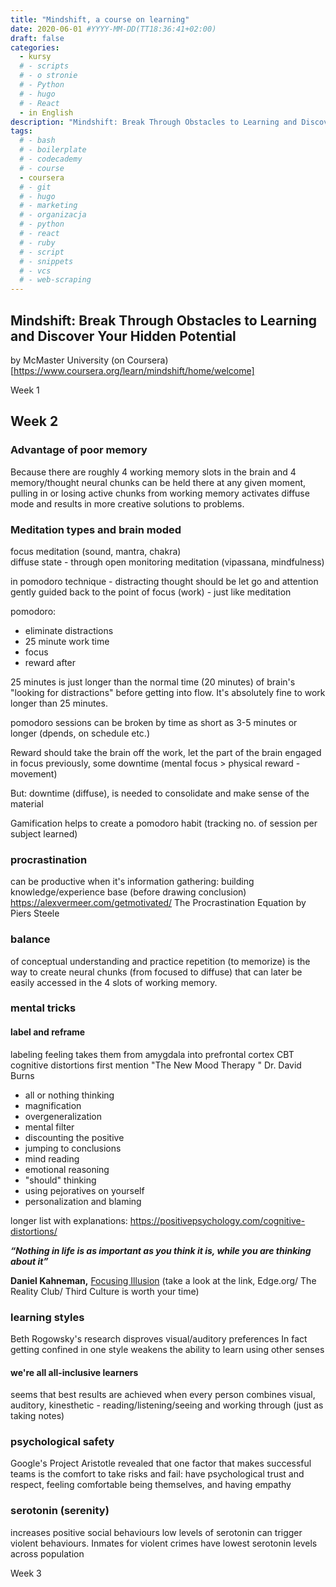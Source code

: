 ```yaml
---
title: "Mindshift, a course on learning"
date: 2020-06-01 #YYYY-MM-DD(TT18:36:41+02:00)
draft: false
categories:
  - kursy
  # - scripts
  # - o stronie
  # - Python
  # - hugo
  # - React
  - in English
description: "Mindshift: Break Through Obstacles to Learning and Discover Your Hidden Potential - notes from week 2"
tags:
  # - bash
  # - boilerplate
  # - codecademy
  # - course
  - coursera
  # - git
  # - hugo
  # - marketing
  # - organizacja
  # - python
  # - react
  # - ruby
  # - script
  # - snippets
  # - vcs
  # - web-scraping
---
```


## Mindshift: Break Through Obstacles to Learning and Discover Your Hidden Potential

by McMaster University
(on Coursera)[https://www.coursera.org/learn/mindshift/home/welcome]

Week 1

## Week 2

### Advantage of poor memory

Because there are roughly 4 working memory slots in the brain and 4 memory/thought neural chunks can be held there at any given moment, pulling in or losing active chunks from working memory activates diffuse mode and results in more creative solutions to problems.

### Meditation types and brain moded

focus meditation (sound, mantra, chakra)  
diffuse state - through open monitoring meditation (vipassana, mindfulness)

in pomodoro technique - distracting thought should be let go and attention gently guided back to the point of focus (work) - just like meditation

pomodoro:

- eliminate distractions
- 25 minute work time
- focus
- reward after

25 minutes is just longer than the normal time (20 minutes) of brain's "looking for distractions" before getting into flow. It's absolutely fine to work longer than 25 minutes.

pomodoro sessions can be broken by time as short as 3-5 minutes or longer (dpends, on schedule etc.)

Reward should take the brain off the work, let the part of the brain engaged in focus previously, some downtime (mental focus > physical reward - movement)

But: downtime (diffuse), is needed to consolidate and make sense of the material

Gamification helps to create a pomodoro habit (tracking no. of session per subject learned)

### procrastination

can be productive when it's information gathering: building knowledge/experience base (before drawing conclusion)
https://alexvermeer.com/getmotivated/
The Procrastination Equation by Piers Steele

### balance

of conceptual understanding and practice repetition (to memorize) is the way to create neural chunks (from focused to diffuse) that can later be easily accessed in the 4 slots of working memory.

### mental tricks

#### label and reframe

labeling feeling takes them from amygdala into prefrontal cortex
CBT cognitive distortions
first mention "The New Mood Therapy " Dr. David Burns

- all or nothing thinking
- magnification
- overgeneralization
- mental filter
- discounting the positive
- jumping to conclusions
- mind reading
- emotional reasoning
- "should" thinking
- using pejoratives on yourself
- personalization and blaming

longer list with explanations: https://positivepsychology.com/cognitive-distortions/

**_“Nothing in life is as important as you think it is, while you are thinking about it”_**

**Daniel Kahneman,** [Focusing Illusion](https://www.edge.org/response-detail/11984)
(take a look at the link, Edge.org/ The Reality Club/ Third Culture is worth your time)

### learning styles

Beth Rogowsky's research disproves visual/auditory preferences
In fact getting confined in one style weakens the ability to learn using other senses

#### we're all all-inclusive learners

seems that best results are achieved when every person combines visual, auditory, kinesthetic - reading/listening/seeing and working through (just as taking notes)

### psychological safety

Google's Project Aristotle revealed that one factor that makes successful teams is the comfort to take risks and fail:
have psychological trust and respect, feeling comfortable being themselves, and having empathy

### serotonin (serenity)

increases positive social behaviours
low levels of serotonin can trigger violent behaviours. Inmates for violent crimes have lowest serotonin levels across population

Week 3
